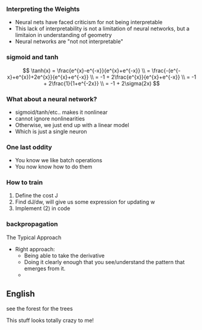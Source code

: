 ### Interpreting the Weights
- Neural nets have faced criticism for not being interpretable
- This lack of interpretability is not a limitation of neural networks, but a limitaion in understanding of geometry
- Neural networks are "not not interpretable"

### sigmoid and tanh
$$
\tanh(x) = \frac{e^{x}-e^{-x}}{e^{x}+e^{-x}} \\
= \frac{-(e^{-x}+e^{x})+2e^{x}}{e^{x}+e^{-x}} \\
= -1 + 2\frac{e^{x}}{e^{x}+e^{-x}} \\
= -1 + 2\frac{1}{1+e^{-2x}} \\
= -1 + 2\sigma(2x)
$$

### What about a neural network?
- sigmoid/tanh/etc.. makes it nonlinear
- cannot ignore nonlinearities
- Otherwise, we just end up with a linear model
- Which is just a single neuron

### One last oddity
- You know we like batch operations
- You now know how to do them

### How to train
1. Define the cost J
2. Find dJ/dw, will give us some expression for updating w
3. Implement (2) in code


### backpropagation
The Typical Approach

- Right approach:
  - Being able to take the derivative
  - Doing it clearly enough that you see/understand the pattern that emerges from it.
  - 


## English
see the forest for the trees

This stuff looks totally crazy to me!
